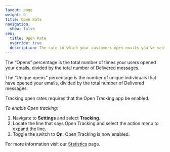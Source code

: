 ```yaml
---
layout: page
weight: 0
title: Open Rate
navigation:
  show: false
seo:
  title: Open Rate
  override: true
  description: The rate in which your customers open emails you've sent to them.
---
```

The “Opens” percentage is the total number of times your users opened your emails, divided by the total number of Delivered messages.

The “Unique opens” percentage is the number of unique individuals that have opened your emails, divided by the total number of Delivered messages.

<call-out>

Tracking open rates requires that the Open Tracking app be enabled.

</call-out>

*To enable Open tracking:*
1. Navigate to **Settings** and select **Tracking**.
1. Locate the line that says Open Tracking and select the action menu to expand the line.
1. Toggle the switch to **On**. Open Tracking is now enabled.


For more information visit our [Statistics]({{root_url}}/ui/analytics-and-reporting/stats-overview/) page.
